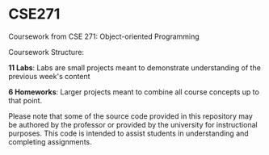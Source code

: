 # CSE271
Coursework from CSE 271: Object-oriented Programming

Coursework Structure:

**11 Labs**: Labs are small projects meant to demonstrate understanding of the previous week's content

**6 Homeworks**: Larger projects meant to combine all course concepts up to that point.

Please note that some of the source code provided in this repository may be authored by the professor or provided by the university for instructional purposes. This code is intended to assist students in understanding and completing assignments.
